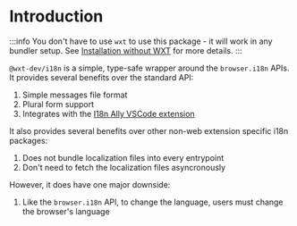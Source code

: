 # Introduction

:::info
You don't have to use `wxt` to use this package - it will work in any bundler setup. See [Installation without WXT](./installation#without-wxt) for more details.
:::

`@wxt-dev/i18n` is a simple, type-safe wrapper around the `browser.i18n` APIs. It provides several benefits over the standard API:

1. Simple messages file format
2. Plural form support
3. Integrates with the [I18n Ally VSCode extension](./editor-support#vscode)

It also provides several benefits over other non-web extension specific i18n packages:

1. Does not bundle localization files into every entrypoint
2. Don't need to fetch the localization files asyncronously

However, it does have one major downside:

1. Like the `browser.i18n` API, to change the language, users must change the browser's language
